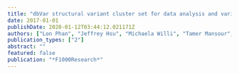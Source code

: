 ```yaml
---
title: "dbVar structural variant cluster set for data analysis and variant comparison"
date: 2017-01-01
publishDate: 2020-01-12T03:44:12.021171Z
authors: ["Lon Phan", "Jeffrey Hsu", "Michaela Willi", "Tamer Mansour", "Yan Kai", "John Garner", "John Lopez", "Ben Busby", " others"]
publication_types: ["2"]
abstract: ""
featured: false
publication: "*F1000Research*"
---
```


